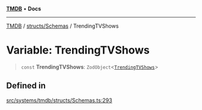 [**TMDB**](../../../README.md) • **Docs**

***

[TMDB](../../../README.md) / [structs/Schemas](../README.md) / TrendingTVShows

# Variable: TrendingTVShows

> `const` **TrendingTVShows**: `ZodObject`\<[`TrendingTVShows`](../type-aliases/TrendingTVShows.md)\>

## Defined in

[src/systems/tmdb/structs/Schemas.ts:293](https://github.com/Norviah/media-hub/blob/e3dc67aa1738d9ad44e6a4419ef7e26de86e1452/src/systems/tmdb/structs/Schemas.ts#L293)
